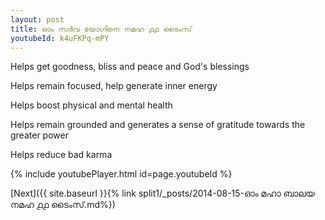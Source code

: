 ```yaml
---
layout: post
title: ഓം സർവ യോഗിനെ നമഹ ൧൧ ടൈംസ്
youtubeId: k4uFKPq-mPY
---
```

 
 
Helps get goodness, bliss and peace and God's blessings
 
Helps remain focused, help generate inner energy 
 
Helps boost physical and mental health 
 
Helps remain grounded and generates a sense of gratitude towards the greater power 
 
Helps reduce bad karma
 
 
 
 


{% include youtubePlayer.html id=page.youtubeId %}
 
[Next]({{ site.baseurl }}{% link  split1/_posts/2014-08-15-ഓം മഹാ ബാലയ നമഹ ൧൧ ടൈംസ്.md%})
 
